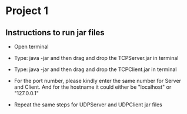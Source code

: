 # Project 1

## Instructions to run jar files
* Open terminal
* Type: java -jar and then drag and drop the TCPServer.jar in terminal
* Type: java -jar and then drag and drop the TCPClient.jar in terminal
* For the port number, please kindly enter the same number for Server and Client. And for the hostname it could either be "localhost" or "127.0.0.1"

* Repeat the same steps for UDPServer and UDPClient jar files
